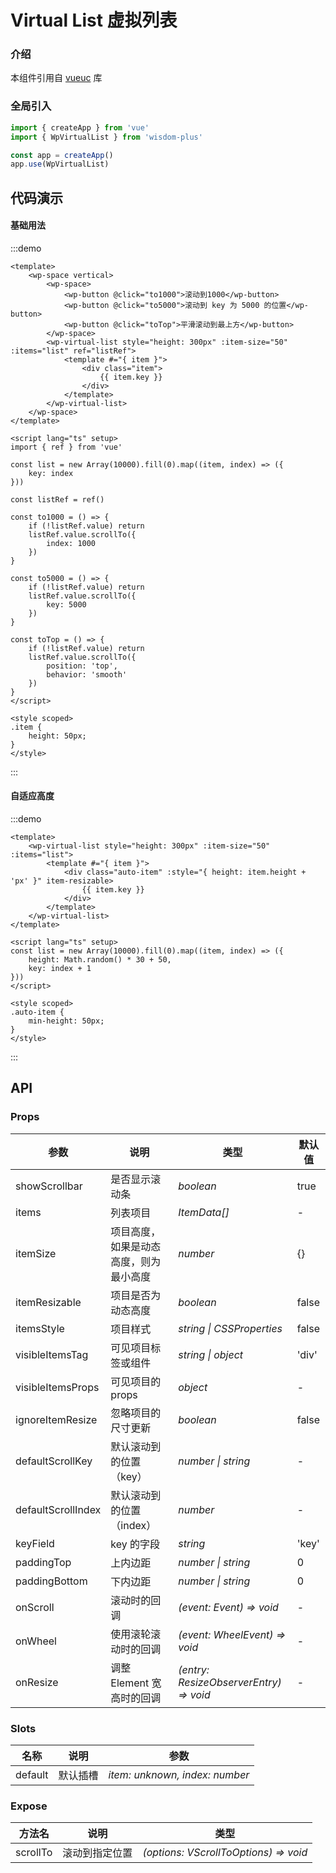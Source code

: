 # Virtual List 虚拟列表

### 介绍

本组件引用自 [vueuc](https://github.com/07akioni/vueuc) 库

### 全局引入

```js
import { createApp } from 'vue'
import { WpVirtualList } from 'wisdom-plus'

const app = createApp()
app.use(WpVirtualList)
```

## 代码演示

#### 基础用法

:::demo
```vue
<template>
    <wp-space vertical>
        <wp-space>
            <wp-button @click="to1000">滚动到1000</wp-button>
            <wp-button @click="to5000">滚动到 key 为 5000 的位置</wp-button>
            <wp-button @click="toTop">平滑滚动到最上方</wp-button>
        </wp-space>
        <wp-virtual-list style="height: 300px" :item-size="50" :items="list" ref="listRef">
            <template #="{ item }">
                <div class="item">
                    {{ item.key }}
                </div>
            </template>
        </wp-virtual-list>
    </wp-space>
</template>

<script lang="ts" setup>
import { ref } from 'vue'

const list = new Array(10000).fill(0).map((item, index) => ({
    key: index
}))

const listRef = ref()

const to1000 = () => {
    if (!listRef.value) return
    listRef.value.scrollTo({
        index: 1000
    })
}

const to5000 = () => {
    if (!listRef.value) return
    listRef.value.scrollTo({
        key: 5000
    })
}

const toTop = () => {
    if (!listRef.value) return
    listRef.value.scrollTo({
        position: 'top',
        behavior: 'smooth'
    })
}
</script>

<style scoped>
.item {
    height: 50px;
}
</style>
```
:::

#### 自适应高度

:::demo
```vue
<template>
    <wp-virtual-list style="height: 300px" :item-size="50" :items="list">
        <template #="{ item }">
            <div class="auto-item" :style="{ height: item.height + 'px' }" item-resizable>
                {{ item.key }}
            </div>
        </template>
    </wp-virtual-list>
</template>

<script lang="ts" setup>
const list = new Array(10000).fill(0).map((item, index) => ({
    height: Math.random() * 30 + 50,
    key: index + 1
}))
</script>

<style scoped>
.auto-item {
    min-height: 50px;
}
</style>
```
:::

## API

### Props

| 参数      | 说明           | 类型                                                                | 默认值 |
| --------- | -------------- | ------------------------------------------------------------------- | ------ |
| showScrollbar | 是否显示滚动条       | _boolean_          | true     |
| items | 列表项目 | _ItemData[]_           | -      |
| itemSize   | 项目高度，如果是动态高度，则为最小高度 | _number_ | {}      |
| itemResizable | 项目是否为动态高度       | _boolean_                                                           | false  |
| itemsStyle  | 项目样式     | _string \| CSSProperties_                                                           | false   |
| visibleItemsTag | 可见项目标签或组件 | _string \| object_ | 'div' |
| visibleItemsProps | 可见项目的 props | _object_ | - |
| ignoreItemResize | 忽略项目的尺寸更新 | _boolean_ | false |
| defaultScrollKey| 默认滚动到的位置（key） | _number \| string_ | - |
| defaultScrollIndex | 默认滚动到的位置（index） | _number_ | - |
| keyField | key 的字段 | _string_ | 'key' |
| paddingTop | 上内边距 | _number \| string_ | 0 |
| paddingBottom | 下内边距 | _number \| string_ | 0 |
| onScroll | 滚动时的回调 | _(event: Event) => void_ | - |
| onWheel | 使用滚轮滚动时的回调 | _(event: WheelEvent) => void_ | - |
| onResize | 调整 Element 宽高时的回调 | _(entry: ResizeObserverEntry) => void_ | - |


### Slots

| 名称    | 说明     | 参数 |
| ------- | -------- | --- |
| default | 默认插槽 | _item: unknown, index: number_ |

### Expose

| 方法名 | 说明 | 类型 |
| -- | -- | -- |
| scrollTo | 滚动到指定位置 | _(options: VScrollToOptions) => void_ |
